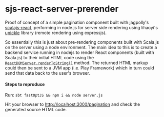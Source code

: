 # sjs-react-server-prerender
Proof of concept of a simple pagination component built with jagpolly's [scalajs-react](https://github.com/japgolly/scalajs-react), performing in node.js for server side rendering using lihaoyi's [upickle](https://github.com/lihaoyi/upickle-pprint) library (remote rendering using expressjs).

So essentially this is just about pre-rendering components built with Scala.js on the server using a node environment. The main idea to this is to create a backend service running in nodejs to render React components (built with Scala.js) to their initial HTML code using the [`ReactDOMServer.renderToString()`](https://facebook.github.io/react/docs/react-dom-server.html#rendertostring) method. The returned HTML markup could then be sent to a JVM app (i.e. Play Framework) which in turn could send that data back to the user's browser. 

#### Steps to reproduce ####

Run:
`sbt fastOptJS && npm i && node server.js` 

Hit your browser to [http://localhost:3000/pagination](http://localhost:3000/pagination) and check the generated source HTML code.
